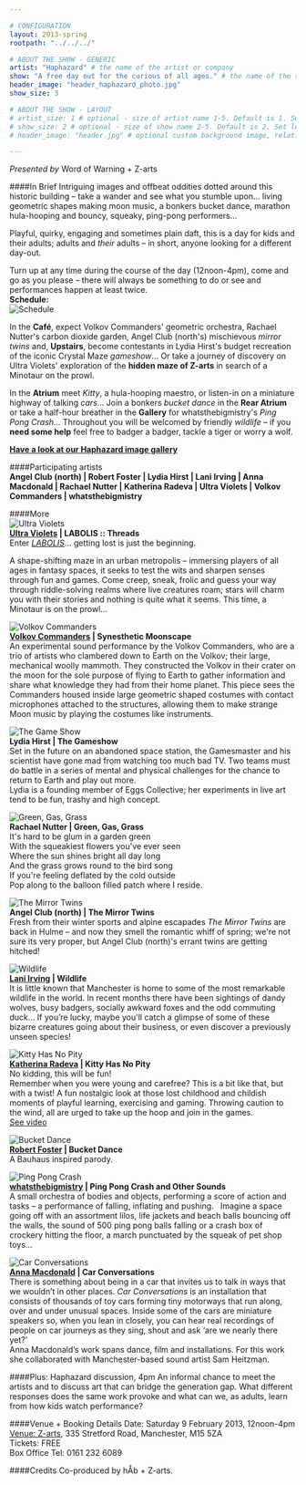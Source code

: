 ```yaml
---

# CONFIGURATION
layout: 2013-spring
rootpath: "../../../"

# ABOUT THE SHOW - GENERIC
artist: "Haphazard" # the name of the artist or company
show: "A free day out for the curious of all ages." # the name of the show
header_image: "header_haphazard_photo.jpg" 
show_size: 3

# ABOUT THE SHOW - LAYOUT
# artist_size: 1 # optional - size of artist name 1-5. Default is 1. Set longer names to lower values
# show_size: 2 # optional - size of show name 2-5. Default is 2. Set longer names to lower values
# header_image: "header.jpg" # optional custom background image, relative to current page

---
```

*Presented by* Word of Warning + Z-arts
          
####In Brief
Intriguing images and offbeat oddities dotted around this historic building – take a wander and see what you stumble upon... living geometric shapes making moon music, a bonkers bucket dance, marathon hula-hooping and bouncy, squeaky, ping-pong performers...    

Playful, quirky, engaging and sometimes plain daft, this is a day for kids and their adults; adults and *their* adults – in short, anyone looking for a different day-out.    

Turn up at any time during the course of the day (12noon-4pm), come and go as you please – there will always be something to do or see and performances happen at least twice.        
**Schedule:**    
![Schedule](hap-public-sched.jpg)

In the **Café**, expect Volkov Commanders' geometric orchestra, Rachael Nutter's carbon dioxide garden, Angel Club (north's) mischievous *mirror twins* and, **Upstairs**, become contestants in Lydia Hirst's budget recreation of the iconic Crystal Maze *gameshow*... Or take a journey of discovery on Ultra Violets' exploration of the **hidden maze of Z-arts** in search of a Minotaur on the prowl.    

In the **Atrium** meet *Kitty*, a hula-hooping maestro, or listen-in on a miniature highway of talking *cars*... Join a bonkers *bucket dance* in the **Rear Atrium** or take a half-hour breather in the **Gallery** for whatsthebigmistry's *Ping Pong Crash...* Throughout you will be welcomed by friendly *wildlife* – if you **need some help** feel free to badger a badger, tackle a tiger or worry a wolf.  
  
[**Have a look at our Haphazard image gallery**](/galleries/2013-haphazard/index.html)    

####Participating artists            
**Angel Club (north) | Robert Foster | Lydia Hirst | Lani Irving | Anna Macdonald | Rachael Nutter | Katherina Radeva | Ultra Violets | Volkov Commanders | whatsthebigmistry**    

####More     
![Ultra Violets](labolis.jpg)    
**[Ultra Violets](http://www.ultraviolets.org.uk) | LABOLIS :: Threads**    
Enter [*LABOLIS*](http://vimeo.com/33027206)... getting lost is just the beginning.   
            
A shape-shifting maze in an urban metropolis – immersing players of all ages in fantasy spaces, it seeks to test the wits and sharpen senses through fun and games. Come creep, sneak, frolic and guess your way through riddle-solving realms where live creatures roam; stars will charm you with their stories and nothing is quite what it seems. This time, a Minotaur is on the prowl...    

![Volkov Commanders](volkov.jpg)    
**[Volkov Commanders](http://www.volkovcommanders.co.uk) | Synesthetic Moonscape**    
An experimental sound performance by the Volkov Commanders, who are a trio of artists who clambered down to Earth on the Volkov; their large, mechanical woolly mammoth. They constructed the Volkov in their crater on the moon for the sole purpose of flying to Earth to gather information and share what knowledge they had from their home planet. This piece sees the Commanders housed inside large geometric shaped costumes with contact microphones attached to the structures, allowing them to make strange Moon music by playing the costumes like instruments.         

![The Game Show](gameshow.jpg)    
**Lydia Hirst | The Gameshow**    
Set in the future on an abandoned space station, the Gamesmaster and his scientist have gone mad from watching too much bad TV. Two teams must do battle in a series of mental and physical challenges for the chance to return to Earth and play out more.    
Lydia is a founding member of Eggs Collective; her experiments in live art tend to be fun, trashy and high concept.    
           
![Green, Gas, Grass](rachael.jpg)            
**Rachael Nutter | Green, Gas, Grass**    
It's hard to be glum in a garden green    
With the squeakiest flowers you've ever seen     
Where the sun shines bright all day long    
And the grass grows round to the bird song    
If you're feeling deflated by the cold outside    
Pop along to the balloon filled patch where I reside.    
           
![The Mirror Twins](mirror.jpg)    
**Angel Club (north) | The Mirror Twins**           
Fresh from their winter sports and alpine escapades *The Mirror Twins* are back in Hulme – and now they smell the romantic whiff of spring; we're not sure its very proper, but Angel Club (north)'s errant twins are getting hitched!    
           
![Wildlife](lani.jpg)    
**[Lani Irving](http://laniirving.wix.com/laniirving) | Wildlife**     
It is little known that Manchester is home to some of the most remarkable wildlife in the world. In recent months there have been sightings of dandy wolves, busy badgers, socially awkward foxes and the odd commuting duck... If you’re lucky, maybe you'll catch a glimpse of some of these bizarre creatures going about their business, or even discover a previously unseen species!    
          
![Kitty Has No Pity](kitty.jpg)    
**[Katherina Radeva](http://www.katherinaradeva.co.uk) | Kitty Has No Pity**    
No kidding, this will be fun!   
Remember when you were young and carefree? This is a bit like that, but with a twist! A fun nostalgic look at those lost childhood and childish moments of playful learning, exercising and gaming. Throwing caution to the wind, all are urged to take up the hoop and join in the games.   
[See video](https://vimeo.com/38843313)    
        
![Bucket Dance](bucket.jpg)    
**[Robert Foster](http://vimeo.com/25026289) | Bucket Dance**        
A Bauhaus inspired parody.    
        
![Ping Pong Crash](priya.jpg)    
**[whatsthebigmistry](http://www.whatsthebigmistry.com) | Ping Pong Crash and Other Sounds**    
A small orchestra of bodies and objects, performing a score of action and tasks – a performance of falling, inflating and pushing.   Imagine a space going off with an assortment lilos, life jackets and beach balls bouncing off the walls, the sound of 500 ping pong balls falling or a crash box of crockery hitting the floor, a march punctuated by the squeak of pet shop toys…    
 
![Car Conversations](cars.jpg)    
**[Anna Macdonald](http://www.forecastdance.org/car_conversations.html) | Car Conversations**    
There is something about being in a car that invites us to talk in ways that we wouldn’t in other places. *Car Conversations* is an installation that consists of thousands of toy cars forming tiny motorways that run along, over and under unusual spaces. Inside some of the cars are miniature speakers so, when you lean in closely, you can hear real recordings of people on car journeys as they sing, shout and ask ‘are we nearly there yet?’    
Anna Macdonald’s work spans dance, film and installations. For this work she collaborated with Manchester-based sound artist Sam Heitzman.     

####Plus: Haphazard discussion, 4pm
An informal chance to meet the artists and to discuss art that can bridge the generation gap. What different responses does the same work provoke and what can we, as adults, learn from how kids watch performance?    

####Venue + Booking Details
Date: Saturday 9 February 2013, 12noon-4pm    
[Venue: Z-arts](http://www.z-arts.org/about-us/getting-here/), 335 Stretford Road, Manchester, M15 5ZA    
Tickets: FREE    
Box Office Tel: 0161 232 6089

####Credits
Co-produced by hÅb + Z-arts.
